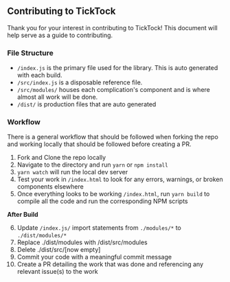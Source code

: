 ## Contributing to TickTock

Thank you for your interest in contributing to TickTock! This document will help serve as a guide to contributing.

### File Structure

- `/index.js` is the primary file used for the library. This is auto generated with each build.
- `/src/index.js` is a disposable reference file.
- `/src/modules/` houses each complication's component and is where almost all work will be done.
- `/dist/` is production files that are auto generated

### Workflow

There is a general workflow that should be followed when forking the repo and working locally that should be followed before creating a PR.

1. Fork and Clone the repo locally
2. Navigate to the directory and run `yarn` or `npm install`
3. `yarn watch` will run the local dev server
4. Test your work in `/index.html` to look for any errors, warnings, or broken components elsewhere
5. Once everything looks to be working `/index.html`, run `yarn build` to compile all the code and run the corresponding NPM scripts

**After Build**

6. Update `/index.js/` import statements from `./modules/*` to `./dist/modules/*`
7. Replace ./dist/modules with /dist/src/modules
8. Delete ./dist/src/[now empty]
9. Commit your code with a meaningful commit message
10. Create a PR detailing the work that was done and referencing any relevant issue(s) to the work


